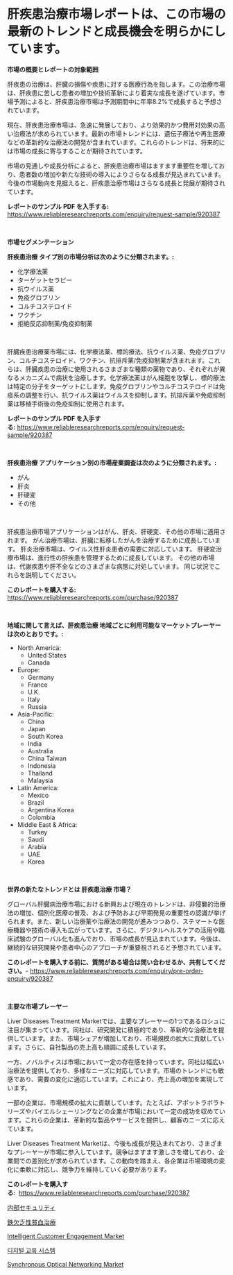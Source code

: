 <p><h1>肝疾患治療市場レポートは、この市場の最新のトレンドと成長機会を明らかにしています。</h1></p><p><strong>市場の概要とレポートの対象範囲</strong></p>
<p><p>肝疾患の治療は、肝臓の損傷や疾患に対する医療行為を指します。この治療市場は、肝疾患に苦しむ患者の増加や技術革新により着実な成長を遂げています。市場予測によると、肝疾患治療市場は予測期間中に年率8.2%で成長すると予想されています。</p><p>現在、肝疾患治療市場は、急速に発展しており、より効果的かつ費用対効果の高い治療法が求められています。最新の市場トレンドには、遺伝子療法や再生医療などの革新的な治療法の開発が含まれています。これらのトレンドは、将来的には市場の成長に寄与することが期待されています。</p><p>市場の見通しや成長分析によると、肝疾患治療市場はますます重要性を増しており、患者数の増加や新たな技術の導入によりさらなる成長が見込まれています。今後の市場動向を見据えると、肝疾患治療市場はさらなる成長と発展が期待されています。</p></p>
<p><strong>レポートのサンプル PDF を入手する:</strong> <a href="https://www.reliableresearchreports.com/enquiry/request-sample/920387">https://www.reliableresearchreports.com/enquiry/request-sample/920387</a></p>
<p>&nbsp;</p>
<p><strong>市場セグメンテーション</strong></p>
<p><strong>肝疾患治療 タイプ別の市場分析は次のように分類されます。:</strong></p>
<p><ul><li>化学療法薬</li><li>ターゲットセラピー</li><li>抗ウイルス薬</li><li>免疫グロブリン</li><li>コルチコステロイド</li><li>ワクチン</li><li>拒絶反応抑制薬/免疫抑制薬</li></ul></p>
<p>&nbsp;</p>
<p><p>肝臓疾患治療薬市場には、化学療法薬、標的療法、抗ウイルス薬、免疫グロブリン、コルチコステロイド、ワクチン、抗排斥薬/免疫抑制薬が含まれます。これらは、肝臓疾患の治療に使用されるさまざまな種類の薬物であり、それぞれが異なるメカニズムで病状を治療します。化学療法薬はがん細胞を攻撃し、標的療法は特定の分子をターゲットにします。免疫グロブリンやコルチコステロイドは免疫系の調整を行い、抗ウイルス薬はウイルスを抑制します。抗排斥薬や免疫抑制薬は移植手術後の免疫抑制に使用されます。</p></p>
<p><strong>レポートのサンプル PDF を入手する:</strong>&nbsp;<a href="https://www.reliableresearchreports.com/enquiry/request-sample/920387">https://www.reliableresearchreports.com/enquiry/request-sample/920387</a></p>
<p>&nbsp;</p>
<p><strong> 肝疾患治療 アプリケーション別の市場産業調査は次のように分類されます。:</strong></p>
<p><ul><li>がん</li><li>肝炎</li><li>肝硬変</li><li>その他</li></ul></p>
<p>&nbsp;</p>
<p><p>肝疾患治療市場アプリケーションはがん、肝炎、肝硬変、その他の市場に適用されます。 がん治療市場は、肝臓に転移したがんを治療するために成長しています。 肝炎治療市場は、ウイルス性肝炎患者の需要に対応しています。 肝硬変治療市場は、進行性の肝疾患を管理するために成長しています。 その他の市場は、代謝疾患や肝不全などのさまざまな病態に対処しています。 同じ状況でこれらを説明してください。</p></p>
<p><strong>このレポートを購入する:</strong>&nbsp; <a href="https://www.reliableresearchreports.com/purchase/920387">https://www.reliableresearchreports.com/purchase/920387</a></p>
<p>&nbsp;</p>
<p><strong>地域に関して言えば、肝疾患治療 地域ごとに利用可能なマーケットプレーヤーは次のとおりです。:</strong></p>
<p><ul>
    <li>
        North America:
        <ul>
            <li>United States</li>
            <li>Canada</li>
        </ul>
    </li>
    <li>
        Europe:
        <ul>
            <li>Germany</li>
            <li>France</li>
            <li>U.K.</li>
            <li>Italy</li>
            <li>Russia</li>
        </ul>
    </li>
    <li>
        Asia-Pacific:
        <ul>
            <li>China</li>
            <li>Japan</li>
            <li>South Korea</li>
            <li>India</li>
            <li>Australia</li>
            <li>China Taiwan</li>
            <li>Indonesia</li>
            <li>Thailand</li>
            <li>Malaysia</li>
        </ul>
    </li>
    <li>
        Latin America:
        <ul>
            <li>Mexico</li>
            <li>Brazil</li>
            <li>Argentina Korea</li>
            <li>Colombia</li>
        </ul>
    </li>
    <li>
        Middle East & Africa:
        <ul>
            <li>Turkey</li>
            <li>Saudi</li>
            <li>Arabia</li>
            <li>UAE</li>
            <li>Korea</li>
        </ul>
    </li>
    </ul></p>
<p>&nbsp;</p>
<p><strong>世界の新たなトレンドとは 肝疾患治療 市場？</strong></p>
<p><p>グローバル肝臓病治療市場における新興および現在のトレンドは、非侵襲的治療法の増加、個別化医療の普及、および予防および早期発見の重要性の認識が挙げられます。また、新しい治療薬や治療法の開発が進みつつあり、ステマートな医療機器や技術の導入も広がっています。さらに、デジタルヘルスケアの活用や臨床試験のグローバル化も進んでおり、市場の成長が見込まれています。今後は、継続的な研究開発や患者中心のアプローチが重要視されると予想されています。</p></p>
<p><strong>このレポートを購入する前に、質問がある場合は問い合わせるか、共有してください。</strong>- <a href="https://www.reliableresearchreports.com/enquiry/pre-order-enquiry/920387">https://www.reliableresearchreports.com/enquiry/pre-order-enquiry/920387</a></p>
<p>&nbsp;</p>
<p><strong>主要な市場プレーヤー</strong></p>
<p><p>Liver Diseases Treatment Marketでは、主要なプレーヤーの1つであるロシュに注目が集まっています。同社は、研究開発に積極的であり、革新的な治療法を提供しています。また、市場シェアが増加しており、市場規模の拡大に貢献しています。さらに、自社製品の売上高も順調に成長しています。</p><p>一方、ノバルティスは市場において一定の存在感を持っています。同社は幅広い治療法を提供しており、多様なニーズに対応しています。市場のトレンドにも敏感であり、需要の変化に適応しています。これにより、売上高の増加を実現しています。</p><p>一部の企業は、市場規模の拡大に貢献しています。たとえば、アボットラボラトリーズやバイエルシェーリングなどの企業が市場において一定の成功を収めています。これらの企業は、革新的な製品やサービスを提供し、顧客のニーズに応えています。</p><p>Liver Diseases Treatment Marketは、今後も成長が見込まれており、さまざまなプレーヤーが市場に参入しています。競争はますます激しさを増しており、企業間での差別化が求められています。この動向を踏まえ、各企業は市場環境の変化に柔軟に対応し、競争力を維持していく必要があります。</p></p>
<p><strong>このレポートを購入する:</strong>&nbsp;&nbsp;<a href="https://www.reliableresearchreports.com/purchase/920387">https://www.reliableresearchreports.com/purchase/920387</a></p>
<p><p><a href="https://github.com/lababdou/Market-Research-Report-List-2/blob/main/3767528183123.md">内部セキュリティ</a></p><p><a href="https://github.com/bevdtkn4419963/Market-Research-Report-List-1/blob/main/2394267183124.md">鉄欠乏性貧血治療</a></p><p><a href="https://issuu.com/reportprime-2/docs/intelligent-customer-engagement-market-size-2030.p">Intelligent Customer Engagement Market</a></p><p><a href="https://github.com/vsoq0zknh59/Market-Research-Report-List-1/blob/main/8652552183179.md">디지털 교육 시스템</a></p><p><a href="https://github.com/redneck06/Market-Research-Report-List-2/blob/main/synchronous-optical-networking-market.md">Synchronous Optical Networking Market</a></p></p>